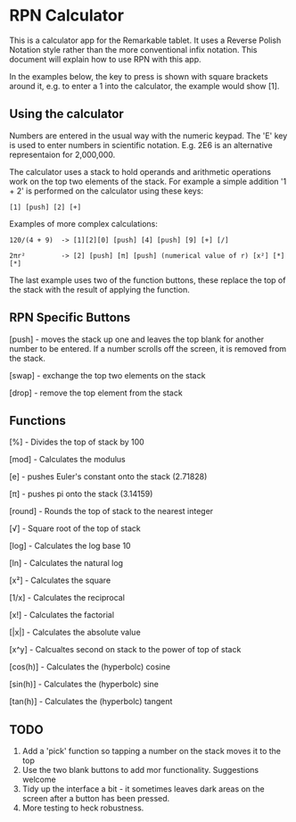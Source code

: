 # RPN Calculator

This is a calculator app for the Remarkable tablet. It uses a Reverse Polish Notation style rather than the more conventional infix notation. This document will explain how to use RPN with this app.

In the examples below, the key to press is shown with square brackets around it, e.g. to enter a 1 into the calculator, the example would show [1].

## Using the calculator

Numbers are entered in the usual way with the numeric keypad. The 'E' key is used to enter numbers in scientific notation. E.g. 2E6 is an alternative representaion for 2,000,000.

The calculator uses a stack to hold operands and arithmetic operations work on the top two elements of the stack.  For example a simple addition '1 + 2' is performed on the calculator using these keys:

```
[1] [push] [2] [+]
```

Examples of more complex calculations:

```
120/(4 + 9)  -> [1][2][0] [push] [4] [push] [9] [+] [/]

2πr²         -> [2] [push] [π] [push] (numerical value of r) [x²] [*] [*]
```

The last example uses two of the function buttons, these replace the top of the stack with the result of applying the function.

## RPN Specific Buttons

[push] - moves the stack up one and leaves the top blank for another number to be entered. If a number scrolls off the screen, it is removed from the stack.

[swap] - exchange the top two elements on the stack

[drop] - remove the top element from the stack

## Functions

[%] - Divides the top of stack by 100

[mod] - Calculates the modulus

[e] - pushes Euler's constant onto the stack (2.71828)

[π] - pushes pi onto the stack (3.14159)

[round] - Rounds the top of stack to the nearest integer

[√] - Square root of the top of stack

[log] - Calculates the log base 10

[ln] - Calculates the natural log

[x²] - Calculates the square

[1/x] - Calculates the reciprocal

[x!] - Calculates the factorial

[|x|] - Calculates the absolute value

[x^y] - Calcualtes second on stack to the power of top of stack

[cos(h)] - Calculates the (hyperbolc) cosine

[sin(h)] - Calculates the (hyperbolc) sine

[tan(h)] - Calculates the (hyperbolc) tangent

## TODO

1. Add a 'pick' function so tapping a number on the stack moves it to the top
2. Use the two blank buttons to add mor functionality. Suggestions welcome
3. Tidy up the interface a bit - it sometimes leaves dark areas on the screen after a button has been pressed.
4. More testing to heck robustness.